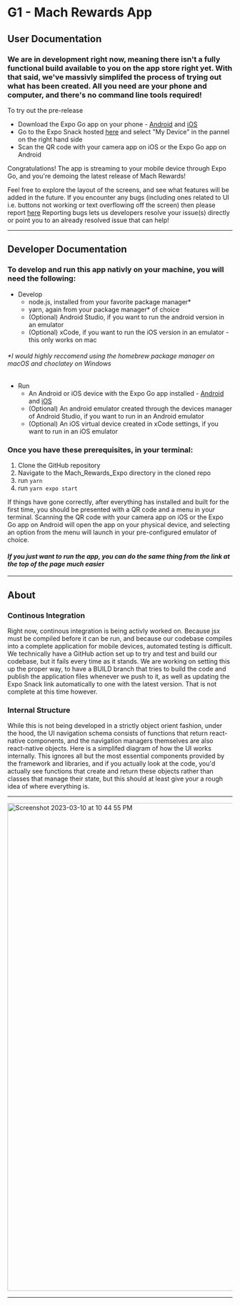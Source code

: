 # G1 - Mach Rewards App


## User Documentation

### We are in development right now, meaning there isn't a fully functional build available to you on the app store right yet. With that said, we've massivly simplifed the process of trying out what has been created. All you need are your phone and computer, and there's no command line tools required!

To try out the pre-release
- Download the Expo Go app on your phone - [Android](https://play.google.com/store/apps/details?id=host.exp.exponent) and [iOS](https://apps.apple.com/us/app/expo-go/id982107779)
- Go to the Expo Snack hosted [here](https://snack.expo.dev/@grayturtlejoey/github.com-423s23-g1-mach:mach_rewards_expo@demo) and select "My Device" in the pannel on the right hand side
- Scan the QR code with your camera app on iOS or the Expo Go app on Android

Congratulations! The app is streaming to your mobile device through Expo Go, and you're demoing the latest release of Mach Rewards!

Feel free to explore the layout of the screens, and see what features will be added in the future. If you encounter any bugs (including ones related to UI i.e. buttons not working or text overflowing off the screen) then please report [here](https://github.com/423s23/G1-Mach/issues)
Reporting bugs lets us developers resolve your issue(s) directly or point you to an already resolved issue that can help!

---
## Developer Documentation

### To develop and run this app nativly on your machine, you will need the following:
- Develop
  - node.js, installed from your favorite package manager*
  - yarn, again from your package manager* of choice
  - (Optional) Android Studio, if you want to run the android version in an emulator
  - (Optional) xCode, if you want to run the iOS version in an emulator - this only works on mac
###### *I would highly reccomend using the homebrew package manager on macOS and choclatey on Windows

- Run
  - An Android or iOS device with the Expo Go app installed - [Android](https://play.google.com/store/apps/details?id=host.exp.exponent) and [iOS](https://apps.apple.com/us/app/expo-go/id982107779)
  - (Optional) An android emulator created through the devices manager of Android Studio, if you want to run in an Android emulator
  - (Optional) An iOS virtual device created in xCode settings, if you want to run in an iOS emulator
  
### Once you have these prerequisites, in your terminal:
1. Clone the GitHub repository
2. Navigate to the Mach_Rewards_Expo directory in the cloned repo
3. run `yarn`
4. run `yarn expo start`

If things have gone correctly, after everything has installed and built for the first time, you should be presented with a QR code and a menu in your terminal. Scanning the QR code with your camera app on iOS or the Expo Go app on Android will open the app on your physical device, and selecting an option from the menu will launch in your pre-configured emulator of choice.

#### __*If you just want to run the app, you can do the same thing from the link at the top of the page much easie*r__

---
## About

### Continous Integration
Right now, continous integration is being activly worked on. Because jsx must be compiled before it can be run, and because our codebase compiles into a complete application for mobile devices, automated testing is difficult. We technically have a GitHub action set up to try and test and build our codebase, but it fails every time as it stands. We are working on setting this up the proper way, to have a BUILD branch that tries to build the code and publish the application files whenever we push to it, as well as updating the Expo Snack link automatically to one with the latest version. That is not complete at this time however.

### Internal Structure
While this is not being developed in a strictly object orient fashion, under the hood, the UI navigation schema consists of functions that return react-native components, and the navigation managers themselves are also react-native objects. Here is a simplifed diagram of how the UI works internally. This ignores all but the most essential components provided by the framework and libraries, and if you actually look at the code, you'd actually see functions that create and return these objects rather than classes that manage their state, but this should at least give your a rough idea of where everything is.

---
<img width="1093" alt="Screenshot 2023-03-10 at 10 44 55 PM" src="https://user-images.githubusercontent.com/123405355/224467474-a8bb09ce-e0ff-44a9-8ccf-92e1b220ab0a.png">

---

